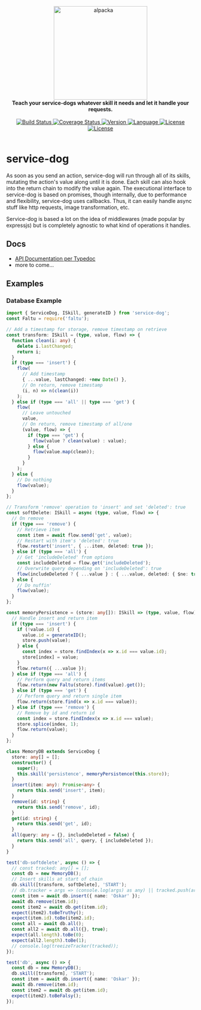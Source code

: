 <div align="center">
  <a href="https://github.com/bkniffler/service-dog">
    <img alt="alpacka" src="https://raw.githubusercontent.com/bkniffler/service-dog/master/assets/logo.png" height="250px" />
  </a>
</div>
<div align="center">
  <strong>Teach your service-dogs whatever skill it needs and let it handle your requests.</strong>
  <br />
  <br />
  <a href="https://travis-ci.org/bkniffler/service-dog">
    <img src="https://img.shields.io/travis/bkniffler/service-dog.svg?style=flat-square" alt="Build Status">
  </a>
  <a href="https://codecov.io/github/bkniffler/service-dog">
    <img src="https://img.shields.io/codecov/c/github/bkniffler/service-dog.svg?style=flat-square" alt="Coverage Status">
  </a>
  <a href="https://github.com/bkniffler/service-dog">
    <img src="http://img.shields.io/npm/v/service-dog.svg?style=flat-square" alt="Version">
  </a>
  <a href="https://github.com/bkniffler/service-dog">
    <img src="https://img.shields.io/badge/language-typescript-blue.svg?style=flat-square" alt="Language">
  </a>
  <a href="https://github.com/bkniffler/service-dog/master/LICENSE">
    <img src="https://img.shields.io/github/license/bkniffler/service-dog.svg?style=flat-square" alt="License">
  </a>
  <a href="https://github.com/bkniffler/service-dog">
    <img src="https://flat.badgen.net/bundlephobia/minzip/service-dog" alt="License">
  </a>
  <br />
  <br />
</div>

# service-dog
As soon as you send an action, service-dog will run through all of its skills, mutating the action's value along until it is done. Each skill can also hook into the return chain to modify the value again. The executional interface to service-dog is based on promises, though internally, due to performance and flexibility, service-dog uses callbacks. Thus, it can easily handle async stuff like http requests, image transformation, etc.

Service-dog is based a lot on the idea of middlewares (made popular by expressjs) but is completely agnostic to what kind of operations it handles.

## Docs
- [API Documentation per Typedoc](https://bkniffler.github.io/service-dog/)
- more to come...

## Examples

### Database Example

```ts
import { ServiceDog, ISkill, generateID } from 'service-dog';
const Faltu = require('faltu');

// Add a timestamp for storage, remove timestamp on retrieve
const transform: ISkill = (type, value, flow) => {
  function clean(i: any) {
    delete i.lastChanged;
    return i;
  }
  if (type === 'insert') {
    flow(
      // Add timestamp
      { ...value, lastChanged: +new Date() },
      // On return, remove timestamp
      (i, n) => n(clean(i))
    );
  } else if (type === 'all' || type === 'get') {
    flow(
      // Leave untouched
      value,
      // On return, remove timestamp of all/one
      (value, flow) => {
        if (type === 'get') {
          flow(value ? clean(value) : value);
        } else {
          flow(value.map(clean));
        }
      }
    );
  } else {
    // Do nothing
    flow(value);
  }
};

// Transform 'remove' operation to 'insert' and set 'deleted': true
const softDelete: ISkill = async (type, value, flow) => {
  // On remove
  if (type === 'remove') {
    // Retrieve item
    const item = await flow.send('get', value);
    // Restart with item's 'deleted': true
    flow.restart('insert', { ...item, deleted: true });
  } else if (type === 'all') {
    // Get 'includeDeleted' from options
    const includeDeleted = flow.get('includeDeleted');
    // Overwrite query depending on 'includeDeleted': true
    flow(includeDeleted ? { ...value } : { ...value, deleted: { $ne: true } });
  } else {
    // Do nuffin'
    flow(value);
  }
};

const memoryPersistence = (store: any[]): ISkill => (type, value, flow) => {
  // Handle insert and return item
  if (type === 'insert') {
    if (!value.id) {
      value.id = generateID();
      store.push(value);
    } else {
      const index = store.findIndex(x => x.id === value.id);
      store[index] = value;
    }
    flow.return({ ...value });
  } else if (type === 'all') {
    // Perform query and return items
    flow.return(new Faltu(store).find(value).get());
  } else if (type === 'get') {
    // Perform query and return single item
    flow.return(store.find(x => x.id === value));
  } else if (type === 'remove') {
    // Remove by id and return id
    const index = store.findIndex(x => x.id === value);
    store.splice(index, 1);
    flow.return(value);
  }
};

class MemoryDB extends ServiceDog {
  store: any[] = [];
  constructor() {
    super();
    this.skill('persistence', memoryPersistence(this.store));
  }
  insert(item: any): Promise<any> {
    return this.send('insert', item);
  }
  remove(id: string) {
    return this.send('remove', id);
  }
  get(id: string) {
    return this.send('get', id);
  }
  all(query: any = {}, includeDeleted = false) {
    return this.send('all', query, { includeDeleted });
  }
}

test('db-softdelete', async () => {
  // const tracked: any[] = [];
  const db = new MemoryDB();
  // Insert skills at start of chain
  db.skill([transform, softDelete], 'START');
  // db.tracker = args => (console.log(args) as any) || tracked.push(args);
  const item = await db.insert({ name: 'Oskar' });
  await db.remove(item.id);
  const item2 = await db.get(item.id);
  expect(item2).toBeTruthy();
  expect(item.id).toBe(item2.id);
  const all = await db.all();
  const all2 = await db.all({}, true);
  expect(all.length).toBe(0);
  expect(all2.length).toBe(1);
  // console.log(treeizeTracker(tracked));
});

test('db', async () => {
  const db = new MemoryDB();
  db.skill([transform], 'START');
  const item = await db.insert({ name: 'Oskar' });
  await db.remove(item.id);
  const item2 = await db.get(item.id);
  expect(item2).toBeFalsy();
});

```
